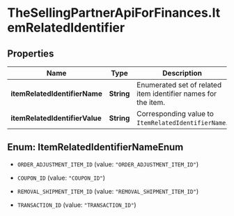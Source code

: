 # TheSellingPartnerApiForFinances.ItemRelatedIdentifier

## Properties
Name | Type | Description | Notes
------------ | ------------- | ------------- | -------------
**itemRelatedIdentifierName** | **String** | Enumerated set of related item identifier names for the item. | [optional] 
**itemRelatedIdentifierValue** | **String** | Corresponding value to `ItemRelatedIdentifierName`. | [optional] 


<a name="ItemRelatedIdentifierNameEnum"></a>
## Enum: ItemRelatedIdentifierNameEnum


* `ORDER_ADJUSTMENT_ITEM_ID` (value: `"ORDER_ADJUSTMENT_ITEM_ID"`)

* `COUPON_ID` (value: `"COUPON_ID"`)

* `REMOVAL_SHIPMENT_ITEM_ID` (value: `"REMOVAL_SHIPMENT_ITEM_ID"`)

* `TRANSACTION_ID` (value: `"TRANSACTION_ID"`)




